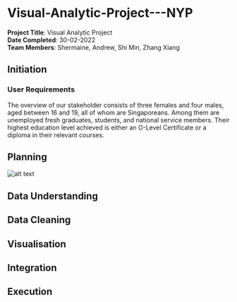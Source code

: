 # Visual-Analytic-Project---NYP

**Project Title**: Visual Analytic Project<br/>
**Date Completed**: 30-02-2022<br/>
**Team Members**: Shermaine, Andrew, Shi Min, Zhang Xiang<br/>


## Initiation
### User Requirements
The overview of our stakeholder consists of three females and four males, aged between 16 and 19, all of whom are Singaporeans. Among them are unemployed fresh graduates, students, and national service members. Their highest education level achieved is either an O-Level Certificate or a diploma in their relevant courses.

## Planning
![alt text](https://github.com/ZXiang1121/Visual-Analytic-Project-NYP/Images/image.png)

## Data Understanding

## Data Cleaning

## Visualisation

## Integration

## Execution
